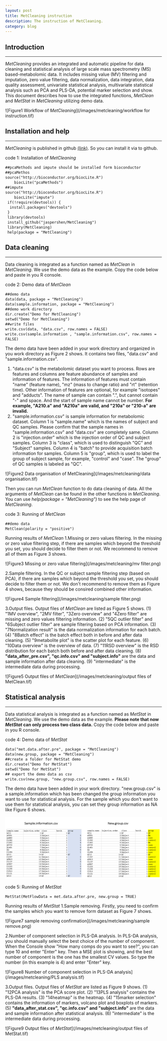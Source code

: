 ```yaml
---
layout: post
title: MetCleaning instruction
description: The instruction of MetCleaning.
category: blog
---
```


## **Introduction**
******************************************
*MetCleaning* provides an integrated and automatic pipeline for data cleaning and statistical analysis of large scale mass spectrometry (MS) based-metabolomic data. It includes missing value (MV) filtering and imputation, zero value filtering, data normalization, data integration, data quality assessment, univariate statistical analysis, multivariate statistical analysis such as PCA and PLS-DA, potential marker selection and show. This document describes how to use the integrated functions, *MetClean* and *MetStat* in *MetCleaning* utilizing demo data.

![Figure1 Workflow of *MetCleaning*](/images/metcleaning/workflow for instruction.tif)

## **Installation and help**
******************************************
*MetCleaning* is published in github [(link)](https://github.com/jaspershen/MetCleaning). So you can install it via to github.

code 1: Installation of *MetCleaning*
```
##pcaMethods and impute should be installed form bioconductor
##pcaMethos
source("http://bioconductor.org/biocLite.R")
    biocLite("pcaMethods")
##impute
source("http://bioconductor.org/biocLite.R")
    biocLite("impute")
 if(!require(devtools)) {
  install.packages("devtools")
 }
 library(devtools)
 install_github("jaspershen/MetCleaning")
 library(MetCleaning)
 help(package = "MetCleaning")
```

## **Data cleaning**
******************************************
Data cleaning is integrated as a function named as *MetClean* in *MetCleaning*. We use the demo data as the example. Copy the code below and paste in you R console.

code 2: Demo data of *MetClean*
```
##demo data
data(data, package = "MetCleaning")
data(sample.information, package = "MetCleaning")
##demo work directory
dir.create("Demo for MetCleaning")
setwd("Demo for MetCleaning")
##write files
write.csv(data, "data.csv", row.names = FALSE)
write.csv(sample.information , "sample.information.csv", row.names = FALSE)
```

The demo data have been added in your work directory and organized in you work directory as Figure 2 shows. It contains two files, "data.csv" and "sample.information.csv".
1. "data.csv" is the metabolomic dataset you want to process. Rows are features and columns are feature abundance of samples and information of features. The information of features must contain "name" (feature name), "mz" (mass to change ratio) and "rt" (retention time). Other information of features are optional, for example "isotopes" and "adducts". The name of sample can contain ".", but cannot contain "-" and space. And the start of sample name cannot be number. **For example, "A210.a" and "A210a" are valid, and "210a" or "210-a" are invalid.**
2. "sample.information.csv" is sample information for metabolomic dataset. Column 1 is "sample.name" which is the names of subject and QC samples. Please confirm that the sample names in "sample.information.csv" and "data.csv" are completely same. Column 2 is "injection.order" which is the injection order of QC and subject samples. Column 3 is "class", which is used to distinguish "QC" and "Subject" samples. Column 4 is "batch" to provide acquisition batch information for samples. Column 5 is "group", which is used to label the group of subject sample, for example, "control" and "case". The "group" of QC samples is labeled as "QC".

![Figure2 Data organisation of MetCleaning](/images/metcleaning/data organisation.tif)

Then you can run *MetClean* function to do data cleaning of data. All the arguments of *MetClean* can be found in the other functions in *MetCleaning*. You can use *help(package = "MetCleaning")* to see the help page of *MetCleaning*.

code 3: Running of *MetClean*
```
##demo data
MetClean(polarity = "positive")
```

Running results of *MetClean*
1.Missing or zero values filtering. In the missing or zero value filtering step, if there are samples which beyond the threshold you set, you should decide to filter them or not. We recommend to remove all of them as Figure 3 shows.

![Figure3 Missing or zero value filtering](/images/metcleaning/mv filter.png)

2.Sample filtering. In the QC or subject sample filtering step (based on PCA), if there are samples which beyond the threshold you set, you should decide to filter them or not. We don't recommend to remove them as Figure 4 shows, because they should be consired combined other information.

![Figure4 Sample filtering](/images/metcleaning/sample filter.png)

3.Output files. Output files of *MetClean* are listed as Figure 5 shows.
(1) "1MV overview", "2MV filter", "3Zero overview" and "4Zero filter" are missing and zero values filtering information.
(2) "5QC outlier filter" and "6Subject outlier filter" are sample filtering based on PCA information.
(3) "7Normalization result" is the data normalization information for each batch.
(4) "8Batch effect" is the batch effect both in before and after data cleaning.
(5) "9metabolite plot" is the scatter plot for each feature.
(6) "10Data overview" is the overview of data.
(7) "11RSD overview" is the RSD distribution for each batch both before and after data cleaning.
(8) **"data_after_pre.csv", "qc.info.csv" and "subject.info"** are the data and sample information after data cleaning.
(9) "intermediate" is the intermediate data during processing.

![Figure5 Output files of *MetClean*](/images/metcleaning/output files of MetClean.tif)

## **Statistical analysis**
******************************************
Data statistical analysis is integrated as a function named as *MetStat* in *MetCleaning*. We use the demo data as the example. **Please note that now *MetStat* can only process two class data.** Copy the code below and paste in you R console.

code 4: Demo data of *MetStat*
```
data("met.data.after.pre", package = "MetCleaning")
data(new.group, package = "MetCleaning")
##create a folder for MetStat demo
dir.create("Demo for MetStat")
setwd("Demo for MetStat")
## export the demo data as csv
write.csv(new.group, "new.group.csv", row.names = FALSE)
```

The demo data have been added in your work directory. "new.group.csv" is a sample.information which has been changed the group information you want to use for statistical analysis. For the sample which you don't want to use them for statistical analysis, you can set they group information as NA like Figure 6 shows.

![Figure6 new group information](/images/metcleaning/new.group.tif)

code 5: Running of *MetStat*
```
MetStat(MetFlowData = met.data.after.pre, new.group = TRUE)
```

Running results of *MetStat*
1.Sample removing. Firstly, you need to confirm the samples which you want to remove form dataset as Figure 7 shows.

![Figure7 sample removing confirmation](/images/metcleaning/sample remove.png)

2.Number of component selection in PLS-DA analysis. In PLS-DA analysis, you should manually select the best choice of the number of component. When the Console show "How many comps do you want to see?", you can type 10 and enter "Enter" key. Then a MSE plot is showing, and the best number of component is the one has the smallest CV values. So type the number (in this example is 4) and enter "Enter" key.

![Figure8 Number of component selection in PLS-DA analysis](/images/metcleaning/PLS analysis.tif)

3.Output files. Output files of *MetStat* are listed as Figure 9 shows.
(1) "12PCA analysis" is the PCA score plot.
(2) "13PLS analysis" contains the PLS-DA results.
(3) "14heatmap" is the heatmap.
(4) "15marker selection" contains the information of markers, volcano plot and boxplots of markers.
(5) **"data_after_stat.csv", "qc.info.csv" and "subject.info"** are the data and sample information after statistical analysis.
(6) "intermediate" is the intermediate data during processing.

![Figure9 Output files of *MetStat*](/images/metcleaning/output files of MetStat.tif)

[JasperShen]:    http://jaspershen.com  "JasperShen"
